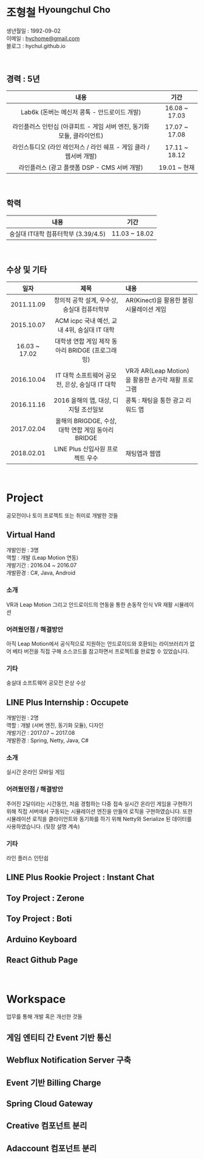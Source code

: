 # 조형철 <sup>Hyoungchul Cho</sup>

생년월일 : 1992-09-02  
이메일 : hychome@gmail.com  
블로그 : hychul.github.io

<br>

## 경력 : 5년

| 내용 | 기간 |
| :-: | :-: |
| Lab6k (돈버는 메신저 콩톡 - 안드로이드 개발) | 16.08 ~ 17.03 |
| 라인플러스 인턴십 (아큐피트 - 게임 서버 엔진, 동기화 모듈, 클라이언트) | 17.07 ~ 17.08 |
| 라인스튜디오 (라인 레인저스 / 라인 쉐프 - 게임 클라 / 웹서버 개발) | 17.11 ~ 18.12 |
| 라인플러스 (광고 플랫폼 DSP - CMS 서버 개발) | 19.01 ~ 현재 |

<br>

## 학력

|                내용                 |     기간      |
| :---------------------------------: | :-----------: |
| 숭실대 IT대학 컴퓨터학부 (3.39/4.5) | 11.03 ~ 18.02 |

<br>

## 수상 및 기타

| 일자 | 제목 | 내용 |
| :-: | :-: | :-- |
| 2011.11.09 | 창의적 공학 설계, 우수상, 숭실대 컴퓨터학부 | AR(Kinect)을 활용한 볼링 시뮬레이션 게임 |
| 2015.10.07 | ACM icpc 국내 예선, 교내 4위, 숭실대 IT 대학 |  |
| 16.03 ~ 17.02 | 대학생 연합 게임 제작 동아리 BRIDGE (프로그래밍) |  |
| 2016.10.04 | IT 대학 소프트웨어 공모전, 은상, 숭실대 IT 대학 | VR과 AR(Leap Motion)을 활용한 손가락 재활 프로그램 |
| 2016.11.16 | 2016 올해의 앱, 대상, 디지털 조선일보 | 콩톡 : 채팅을 통한 광고 리워드 앱 |
| 2017.02.04 | 올해의 BRIGDGE, 수상, 대학 연합 게임 동아리 BRIDGE |  |
| 2018.02.01 | LINE Plus 신입사원 프로젝트 우수 | 채팅앱과 웹앱 |

<br>

# Project

공모전이나 토이 프로젝트 또는 취미로 개발한 것들

## Virtual Hand

개발인원 : 3명  
역할 : 개발 (Leap Motion 연동)  
개발기간 : 2016.04 ~ 2016.07  
개발환경 : C#, Java, Android

### 소개

VR과 Leap Motion 그리고 안드로이드의 연동을 통한 손동작 인식 VR 재활 시뮬레이션

### 어려웠던점 / 해결방안

아직 Leap Motion에서 공식적으로 지원하는 안드로이드와 호환되는 라이브러리가 없어 베타 버전을 직접 구해 소스코드를 참고하면서 프로젝트를 완료할 수 있었습니다.

### 기타

숭실대 소프트웨어 공모전 은상 수상

## LINE Plus Internship : Occupete

개발인원 : 2명  
역할 : 개발 (서버 엔진, 동기화 모듈), 디자인  
개발기간 : 2017.07 ~ 2017.08  
개발환경 : Spring, Netty, Java, C#

### 소개

실시간 온라인 모바일 게임

### 어려웠던점 / 해결방안

주어진 2달이라는 시간동안, 처음 경험하는 다중 접속 실시간 온라인 게임을 구현하기 위해 직접 서버에서 구동되는 시뮬레이션 엔진을 만들어 로직을 구현하였습니다. 또한 시뮬레이션 로직을 클라이언트와 동기화를 하기 위해 Netty와 Serialize 된 데이터를 사용하였습니다. (뒷장 설명 계속)

### 기타

라인 플러스 인턴쉽

## LINE Plus Rookie Project : Instant Chat

## Toy Project : Zerone

## Toy Project : Boti

## Arduino Keyboard

## React Github Page

<br>

# Workspace

업무를 통해 개발 혹은 개선한 것들

## 게임 엔티티 간 Event 기반 통신

## Webflux Notification Server 구축

## Event 기반 Billing Charge

## Spring Cloud Gateway

## Creative 컴포넌트 분리

## Adaccount 컴포넌트 분리
